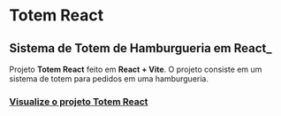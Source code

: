 # **Totem React**
## Sistema de Totem de Hamburgueria em React_

Projeto **Totem React** feito em **React + Vite**.
O projeto consiste em um sistema de totem para pedidos em uma hamburgueria.

### [Visualize o projeto Totem React](https://s0d4z3r0.github.io/totem-react/#/)
